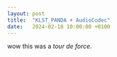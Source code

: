 ```yaml
---
layout: post
title:  "KLST_PANDA + AudioCodec"
date:   2024-02-18 10:00:00 +0100
---
```


wow this was a *tour de force*.